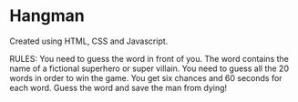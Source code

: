 # Hangman
Created using HTML, CSS and Javascript.

RULES:
You need to guess the word in front of you. The word contains the name of a fictional superhero or super villain.
You need to guess all the 20 words in order to win the game. You get six chances and 60 seconds for each word.
Guess the word and save the man from dying!
